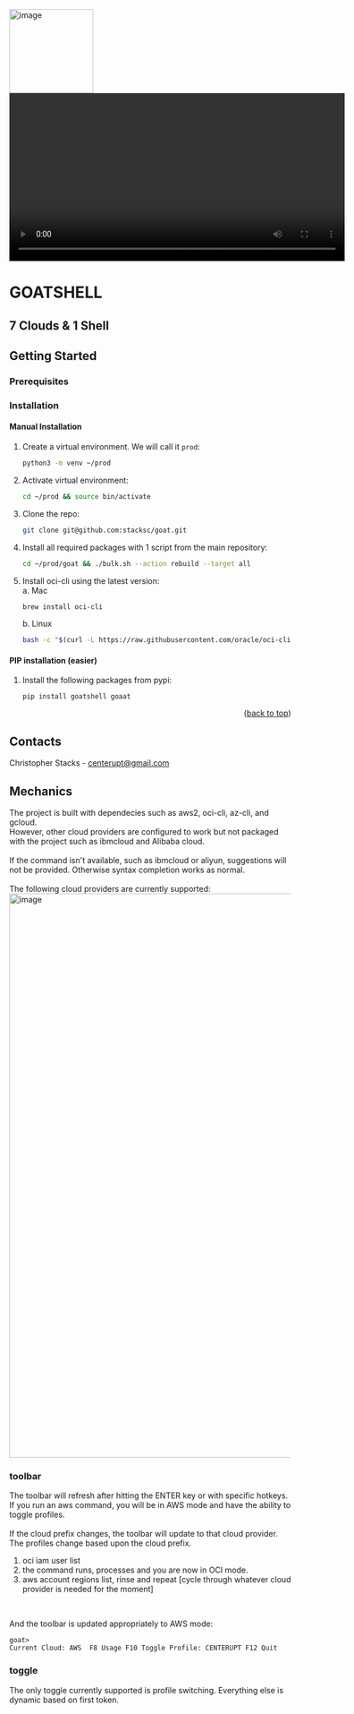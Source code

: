 <img width="150" height="150" alt="image" src="https://github.com/stacksc/goat/assets/116677370/1c49320a-f116-4a7e-bb36-0bdbaf3934ac">
<video width="600" height="300" src="https://github.com/stacksc/goat/assets/116677370/58e27064-3e4a-4e90-a8ba-229b1ae6258c"></video>

<h1>GOATSHELL</h1>
<h2>7 Clouds & 1 Shell</h2>

## Getting Started

### Prerequisites
### Installation

#### Manual Installation

1. Create a virtual environment. We will call it `prod`:
   ```sh
   python3 -m venv ~/prod
   ```
2. Activate virtual environment:
   ```sh
   cd ~/prod && source bin/activate
   ```
3. Clone the repo:
   ```sh
   git clone git@github.com:stacksc/goat.git
   ```
4. Install all required packages with 1 script from the main repository: 
   ```sh
   cd ~/prod/goat && ./bulk.sh --action rebuild --target all
   ```
5. Install oci-cli using the latest version:<br>
   a. Mac
      ```sh
      brew install oci-cli
      ```
   b. Linux
      ```sh
      bash -c "$(curl -L https://raw.githubusercontent.com/oracle/oci-cli/master/scripts/install/install.sh)"
      ```

#### PIP installation (easier)

1. Install the following packages from pypi:
   ```
   pip install goatshell goaat
   ```
   
<p align="right">(<a href="#readme-top">back to top</a>)</p>

## Contacts
Christopher Stacks - <centerupt@gmail.com>

## Mechanics
The project is built with dependecies such as aws2, oci-cli, az-cli, and gcloud. <br>However, other cloud providers are configured to work but not packaged with the project such as ibmcloud and Alibaba cloud.
<br><br>
If the command isn't available, such as ibmcloud or aliyun, suggestions will not be provided. Otherwise syntax completion works as normal.
<br><br>
The following cloud providers are currently supported:
<br>
<img width="1008" alt="image" src="https://github.com/stacksc/goat/assets/116677370/e2dfca65-a741-43e4-a2d7-19fac3f7f54a">

### toolbar
The toolbar will refresh after hitting the ENTER key or with specific hotkeys. If you run an aws command, you will be in AWS mode and have the ability to toggle profiles.
<br><br>
If the cloud prefix changes, the toolbar will update to that cloud provider. The profiles change based upon the cloud prefix.
<br>
   1. oci iam user list <enter>
   2. the command runs, processes and you are now in OCI mode.
   3. aws account regions list, rinse and repeat [cycle through whatever cloud provider is needed for the moment]
<br>

And the toolbar is updated appropriately to AWS mode:

```
goat>
Current Cloud: AWS  F8 Usage F10 Toggle Profile: CENTERUPT F12 Quit
```

### toggle
The only toggle currently supported is profile switching. Everything else is dynamic based on first token.
<br>
